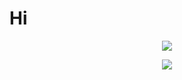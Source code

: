 # Hi 

<p align="center">
  <img src="https://github-readme-stats.vercel.app/api?username=Qiaoliwang2020&count_private=true&show_icons=true&title_color=40c463&icon_color=40c463&text_color=4497ee&bg_color=FFFFFF&border_color=d7d7d7&hide_title=true"/>
  </p>

<p align="center">
  <img src="https://github-readme-streak-stats.herokuapp.com/?user=Qiaoliwang2020&text_color=4497ee&background=FFFFFF&border=d7d7d7&stroke=d7d7d7&currStreakNum=4497ee&sideNums=4497ee&currStreakLabel=40c463&sideLabels=40c463&dates=4497ee&ring=40c463&fire=40c463"/>
  </p>

